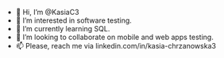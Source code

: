 - 👋 Hi, I’m @KasiaC3
- 👀 I’m interested in software testing.
- 🌱 I’m currently learning SQL.
- 💞️ I’m looking to collaborate on mobile and web apps testing.
- 📫 Please, reach me via linkedin.com/in/kasia-chrzanowska3

